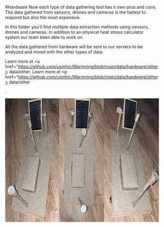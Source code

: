 #Hardware
Now each type of data gathering tool has it own pros and cons. The data gathered from sensors, drones and cameras is the fastest to respond but also the most expensive.

In this folder you'll find multiple data extraction methods using sensors, drones and cameras. In addition to an physical heat stress calculator system our team been able to work on.

All the data gathered from hardware will be sent to our servers to be analyzed and mixed with the other types of data.

Learn more at <a href="https://github.com/usmhic/Warmning/blob/main/data/hardware/other> data/other</a>.
Learn more at <p href="https://github.com/usmhic/Warmning/blob/main/data/hardware/other> data/other</p>.

<p align="center">
 <img width="720" height="405" src="https://github.com/usmhic/Warmning/blob/main/res/img/sensor_prototype/sensor.png">
                                                                                                                                                                                                                                                                                                                                                                                                                                                                                                                                                                                                                                                                                                                                                                       
